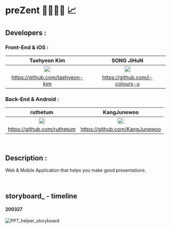 # preZent 💁‍♀️💁‍♂️ :chart_with_upwards_trend:


## Developers : 

### Front-End & iOS : 
| Taehyeon Kim | SONG JiHuN |
| :---: | :---: |
| <img src="https://avatars3.githubusercontent.com/u/61109660?s=400&u=ec8fe509b882073575edca6f849c4b5f2bb602eb&v=4" width="30%"></img> | <img src="https://avatars1.githubusercontent.com/u/60260284?s=400&v=4" width="30%"></img> |
| https://github.com/taehyeon-kim | https://github.com/i-colours-u |

### Back-End & Android : 
| ruthetum | KangJunewoo |
| :---: | :---: |
| <img src="https://avatars0.githubusercontent.com/u/59307414?s=400&u=17aa102a5fabc27c120755ccec0983cde69fb1fe&v=4" width="30%"></img> | <img src="https://avatars2.githubusercontent.com/u/29622782?s=460&v=4" width="30%"></img> |
| https://github.com/ruthetum | https://github.com/KangJunewoo |

<br/>

## Description : 
Web & Mobile Application that helps you make good presentations.

<br/>

## storyboard_ - timeline
#### 200327
![PPT_helper_storyboard](https://user-images.githubusercontent.com/60260284/77713486-d5b31c80-7019-11ea-8419-72a9be33e5d4.png)
